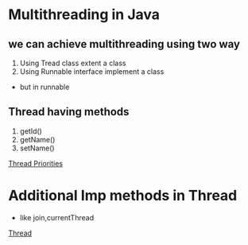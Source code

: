 # Multithreading in Java

## we can achieve multithreading using two way

1. Using Tread class extent a class
2. Using Runnable interface implement a class

- but in runnable

## Thread having methods

1. getId()
2. getName()
2. setName()

[Thread Priorities](https://docs.oracle.com/javase/7/docs/technotes/guides/vm/thread-priorities.html)

# Additional Imp methods in Thread

- like join,currentThread

[Thread](https://docs.oracle.com/javase/7/docs/api/java/lang/Thread.html)
